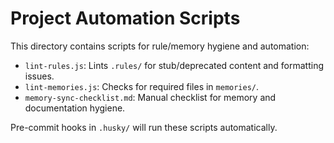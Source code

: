 # Project Automation Scripts

This directory contains scripts for rule/memory hygiene and automation:

- `lint-rules.js`: Lints `.rules/` for stub/deprecated content and formatting issues.
- `lint-memories.js`: Checks for required files in `memories/`.
- `memory-sync-checklist.md`: Manual checklist for memory and documentation hygiene.

Pre-commit hooks in `.husky/` will run these scripts automatically.
